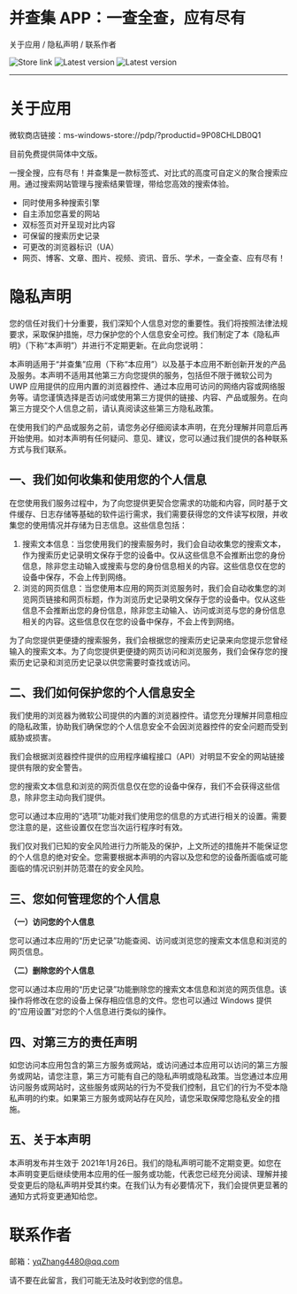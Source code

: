 # 并查集 APP：一查全查，应有尽有
关于应用 / 隐私声明 / 联系作者

<a style="text-decoration:none" href="https://www.microsoft.com/store/apps/9P08CHLDB0Q1">
    <img src="https://img.shields.io/badge/Microsoft%20Store-Download-orange.svg?style=flat-square" alt="Store link" />
<a style="text-decoration:none" href="https://www.microsoft.com/store/apps/9P08CHLDB0Q1">
    <img src="https://img.shields.io/badge/latest%20version-v1.0-blue.svg?style=flat-square" alt="Latest version" />
<a style="text-decoration:none" href="https://www.microsoft.com/store/apps/9P08CHLDB0Q1">
    <img src="https://img.shields.io/badge/platform-windows%2010%20%7C%20UWP-purple.svg?style=flat-square" alt="Latest version" />

----    
关于应用
====
微软商店链接：ms-windows-store://pdp/?productid=9P08CHLDB0Q1

目前免费提供简体中文版。

一搜全搜，应有尽有！并查集是一款标签式、对比式的高度可自定义的聚合搜索应用。通过搜索网站管理与搜索结果管理，带给您高效的搜索体验。

* 同时使用多种搜索引擎
* 自主添加您喜爱的网站
* 双标签页对开呈现对比内容
* 可保留的搜索历史记录
* 可更改的浏览器标识（UA）
* 网页、博客、文章、图片、视频、资讯、音乐、学术，一查全查、应有尽有！

隐私声明
====
您的信任对我们十分重要，我们深知个人信息对您的重要性。我们将按照法律法规要求，采取保护措施，尽力保护您的个人信息安全可控。我们制定了本《隐私声明》（下称“本声明”）并进行不定期更新。在此向您说明：

本声明适用于“并查集”应用（下称“本应用”）以及基于本应用不断创新开发的产品及服务。本声明不适用其他第三方向您提供的服务，包括但不限于微软公司为 UWP 应用提供的应用内置的浏览器控件、通过本应用可访问的网络内容或网络服务等。请您谨慎选择是否访问或使用第三方提供的链接、内容、产品或服务。在向第三方提交个人信息之前，请认真阅读这些第三方隐私政策。

在使用我们的产品或服务之前，请您务必仔细阅读本声明，在充分理解并同意后再开始使用。如对本声明有任何疑问、意见、建议，您可以通过我们提供的各种联系方式与我们联系。

一、我们如何收集和使用您的个人信息
----
在您使用我们服务过程中，为了向您提供更契合您需求的功能和内容，同时基于文件缓存、日志存储等基础的软件运行需求，我们需要获得您的文件读写权限，并收集您的使用情况并存储为日志信息。这些信息包括：

1. 搜索文本信息：当您使用我们的搜索服务时，我们会自动收集您的搜索文本，作为搜索历史记录明文保存于您的设备中。仅从这些信息不会推断出您的身份信息，除非您主动输入或搜索与您的身份信息相关的内容。这些信息仅在您的设备中保存，不会上传到网络。
2. 浏览的网页信息：当您使用本应用的网页浏览服务时，我们会自动收集您的浏览网页链接和网页标题，作为浏览历史记录明文保存于您的设备中。仅从这些信息不会推断出您的身份信息，除非您主动输入、访问或浏览与您的身份信息相关的内容。这些信息仅在您的设备中保存，不会上传到网络。

为了向您提供更便捷的搜索服务，我们会根据您的搜索历史记录来向您提示您曾经输入的搜索文本。为了向您提供更便捷的网页访问和浏览服务，我们会保存您的搜索历史记录和浏览历史记录以供您需要时查找或访问。

二、我们如何保护您的个人信息安全
----
我们使用的浏览器为微软公司提供的内置的浏览器控件。请您充分理解并同意相应的隐私政策，协助我们确保您的个人信息安全不会因浏览器控件的安全问题而受到威胁或损害。

我们会根据浏览器控件提供的应用程序编程接口（API）对明显不安全的网站链接提供有限的安全警告。

您的搜索文本信息和浏览的网页信息仅在您的设备中保存，我们不会获得这些信息，除非您主动向我们提供。

您可以通过本应用的“选项”功能对我们使用您的信息的方式进行相关的设置。需要您注意的是，这些设置仅在您当次运行程序时有效。

我们仅对我们已知的安全风险进行力所能及的保护，上文所述的措施并不能保证您的个人信息的绝对安全。您需要根据本声明的内容以及您和您的设备所面临或可能面临的情况识别并防范潜在的安全风险。

三、您如何管理您的个人信息
----
**（一）访问您的个人信息**

您可以通过本应用的“历史记录”功能查阅、访问或浏览您的搜索文本信息和浏览的网页信息。

**（二）删除您的个人信息**

您可以通过本应用的“历史记录”功能删除您的搜索文本信息和浏览的网页信息。该操作将修改在您的设备上保存相应信息的文件。您也可以通过 Windows 提供的“应用设置”对您的个人信息进行类似的操作。

四、对第三方的责任声明
----
如您访问本应用包含的第三方服务或网站，或访问通过本应用可以访问的第三方服务或网站，请您注意，第三方可能有自己的隐私声明或隐私政策。当您通过本应用访问服务或网站时，这些服务或网站的行为不受我们控制，且它们的行为不受本隐私声明的约束。如果第三方服务或网站存在风险，请您采取保障您隐私安全的措施。

五、关于本声明
----
本声明发布并生效于 2021年1月26日。我们的隐私声明可能不定期变更。如您在本声明变更后继续使用本应用的任一服务或功能，代表您已经充分阅读、理解并接受变更后的隐私声明并受其约束。在我们认为有必要情况下，我们会提供更显著的通知方式将变更通知给您。

联系作者
====
邮箱：yqZhang4480@qq.com

请不要在此留言，我们可能无法及时收到您的信息。
